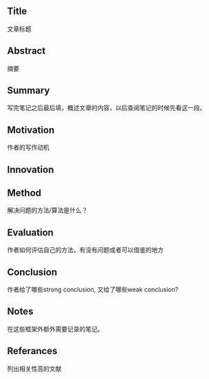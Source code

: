 ## Title

文章标题

## Abstract

摘要

## Summary

写完笔记之后最后填，概述文章的内容，以后查阅笔记的时候先看这一段。

## Motivation

作者的写作动机

## Innovation

## Method

解决问题的方法/算法是什么？

## Evaluation

作者如何评估自己的方法，有没有问题或者可以借鉴的地方

## Conclusion

作者给了哪些strong conclusion, 又给了哪些weak conclusion?

## Notes

在这些框架外额外需要记录的笔记。

## Referances

列出相关性高的文献
